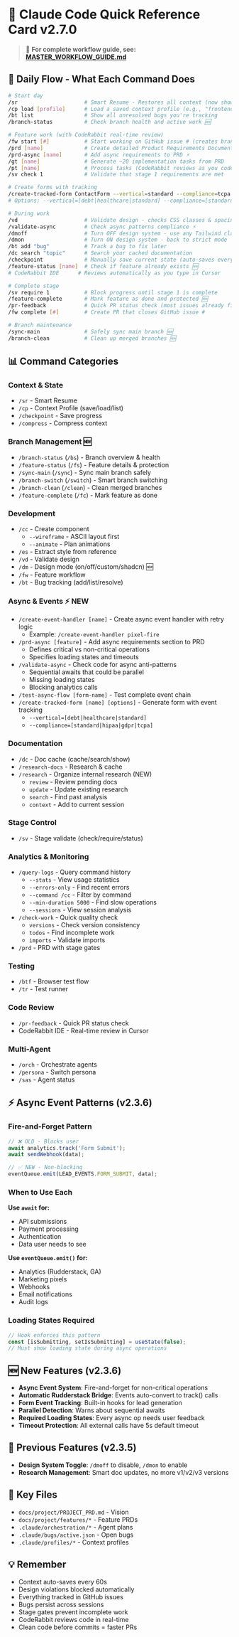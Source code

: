 # 🎯 Claude Code Quick Reference Card v2.7.0

> 🚀 **For complete workflow guide, see: [MASTER_WORKFLOW_GUIDE.md](../MASTER_WORKFLOW_GUIDE.md)**

## 🚀 Daily Flow - What Each Command Does
```bash
# Start day
/sr                     # Smart Resume - Restores all context (now shows branch health)
/cp load [profile]      # Load a saved context profile (e.g., "frontend", "backend")
/bt list                # Show all unresolved bugs you're tracking
/branch-status          # Check branch health and active work 🆕

# Feature work (with CodeRabbit real-time review)
/fw start [#]           # Start working on GitHub issue # (creates branch)
/prd [name]             # Create detailed Product Requirements Document
/prd-async [name]       # Add async requirements to PRD ⚡
/gt [name]              # Generate ~20 implementation tasks from PRD
/pt [name]              # Process tasks (CodeRabbit reviews as you code)
/sv check 1             # Validate that stage 1 requirements are met

# Create forms with tracking
/create-tracked-form ContactForm --vertical=standard --compliance=tcpa  # ⚡
# Options: --vertical=[debt|healthcare|standard] --compliance=[standard|hipaa|gdpr|tcpa]

# During work
/vd                     # Validate design - checks CSS classes & spacing
/validate-async         # Check async patterns compliance ⚡
/dmoff                  # Turn OFF design system - use any Tailwind classes
/dmon                   # Turn ON design system - back to strict mode
/bt add "bug"           # Track a bug to fix later
/dc search "topic"      # Search your cached documentation
/checkpoint             # Manually save current state (auto-saves every 60s)
/feature-status [name]  # Check if feature already exists 🆕
# CodeRabbit IDE      # Reviews automatically as you type in Cursor

# Complete stage
/sv require 1           # Block progress until stage 1 is complete
/feature-complete       # Mark feature as done and protected 🆕
/pr-feedback            # Quick PR status check (most issues already fixed)
/fw complete [#]        # Create PR that closes GitHub issue #

# Branch maintenance
/sync-main              # Safely sync main branch 🆕
/branch-clean           # Clean up merged branches 🆕
```

## 📊 Command Categories

### Context & State
- `/sr` - Smart Resume
- `/cp` - Context Profile (save/load/list)
- `/checkpoint` - Save progress
- `/compress` - Compress context

### Branch Management 🆕
- `/branch-status` (`/bs`) - Branch overview & health
- `/feature-status` (`/fs`) - Feature details & protection  
- `/sync-main` (`/sync`) - Sync main branch safely
- `/branch-switch` (`/switch`) - Smart branch switching
- `/branch-clean` (`/clean`) - Clean merged branches
- `/feature-complete` (`/fc`) - Mark feature as done

### Development
- `/cc` - Create component
  - `--wireframe` - ASCII layout first
  - `--animate` - Plan animations
- `/es` - Extract style from reference
- `/vd` - Validate design
- `/dm` - Design mode (on/off/custom/shadcn) 🆕
- `/fw` - Feature workflow
- `/bt` - Bug tracking (add/list/resolve)

### Async & Events ⚡ NEW
- `/create-event-handler [name]` - Create async event handler with retry logic
  - Example: `/create-event-handler pixel-fire`
- `/prd-async [feature]` - Add async requirements section to PRD
  - Defines critical vs non-critical operations
  - Specifies loading states and timeouts
- `/validate-async` - Check code for async anti-patterns
  - Sequential awaits that could be parallel
  - Missing loading states
  - Blocking analytics calls
- `/test-async-flow [form-name]` - Test complete event chain
- `/create-tracked-form [name] [options]` - Generate form with event tracking
  - `--vertical=[debt|healthcare|standard]`
  - `--compliance=[standard|hipaa|gdpr|tcpa]`

### Documentation
- `/dc` - Doc cache (cache/search/show)
- `/research-docs` - Research & cache
- `/research` - Organize internal research (NEW)
  - `review` - Review pending docs
  - `update` - Update existing research
  - `search` - Find past analysis
  - `context` - Add to current session

### Stage Control
- `/sv` - Stage validate (check/require/status)

### Analytics & Monitoring
- `/query-logs` - Query command history
  - `--stats` - View usage statistics
  - `--errors-only` - Find recent errors
  - `--command /cc` - Filter by command
  - `--min-duration 5000` - Find slow operations
  - `--sessions` - View session analysis
- `/check-work` - Quick quality check
  - `versions` - Check version consistency
  - `todos` - Find incomplete work
  - `imports` - Validate imports
- `/prd` - PRD with stage gates

### Testing
- `/btf` - Browser test flow
- `/tr` - Test runner

### Code Review
- `/pr-feedback` - Quick PR status check
- CodeRabbit IDE - Real-time review in Cursor

### Multi-Agent
- `/orch` - Orchestrate agents
- `/persona` - Switch persona
- `/sas` - Agent status

## ⚡ Async Event Patterns (v2.3.6)

### Fire-and-Forget Pattern
```typescript
// ❌ OLD - Blocks user
await analytics.track('Form Submit');
await sendWebhook(data);

// ✅ NEW - Non-blocking
eventQueue.emit(LEAD_EVENTS.FORM_SUBMIT, data);
```

### When to Use Each
**Use `await` for:**
- API submissions
- Payment processing  
- Authentication
- Data user needs to see

**Use `eventQueue.emit()` for:**
- Analytics (Rudderstack, GA)
- Marketing pixels
- Webhooks
- Email notifications
- Audit logs

### Loading States Required
```typescript
// Hook enforces this pattern
const [isSubmitting, setIsSubmitting] = useState(false);
// Must show loading state during async operations
```

## 🆕 New Features (v2.3.6)
- **Async Event System**: Fire-and-forget for non-critical operations
- **Automatic Rudderstack Bridge**: Events auto-convert to track() calls
- **Form Event Tracking**: Built-in hooks for lead generation
- **Parallel Detection**: Warns about sequential awaits
- **Required Loading States**: Every async op needs user feedback
- **Timeout Protection**: All external calls have 5s default timeout

## 🔄 Previous Features (v2.3.5)
- **Design System Toggle**: `/dmoff` to disable, `/dmon` to enable
- **Research Management**: Smart doc updates, no more v1/v2/v3 versions

## 🔑 Key Files
- `docs/project/PROJECT_PRD.md` - Vision
- `docs/project/features/*` - Feature PRDs
- `.claude/orchestration/*` - Agent plans
- `.claude/bugs/active.json` - Open bugs
- `.claude/profiles/*` - Context profiles

## 💡 Remember
- Context auto-saves every 60s
- Design violations blocked automatically
- Everything tracked in GitHub issues
- Bugs persist across sessions
- Stage gates prevent incomplete work
- CodeRabbit reviews code in real-time
- Clean code before commits = faster PRs

